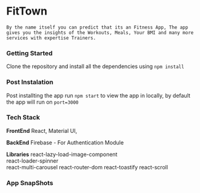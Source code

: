# FitTown 
    By the name itself you can predict that its an Fitness App, The app gives you the insights of the Workouts, Meals, Your BMI and many more services with expertise Trainers.

### Getting Started

Clone the repository and install all the dependencies using `npm install`
### Post Instalation

Post installting the app run `npm start` to view the app in locally, by default the app will run on `port=3000`

### Tech Stack

**FrontEnd**
    React,
    Material UI,

**BackEnd**
    Firebase - For Authentication Module

**Libraries**
    react-lazy-load-image-component  
    react-loader-spinner  
    react-multi-carousel
    react-router-dom
    react-toastify
    react-scroll

### App SnapShots

